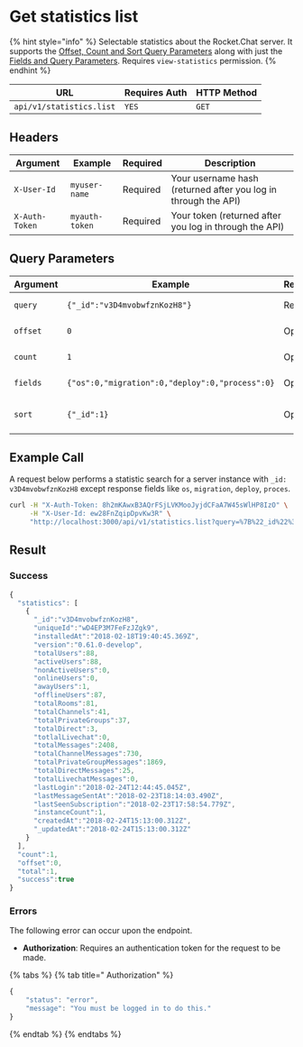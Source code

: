 # Get statistics list

{% hint style="info" %}
Selectable statistics about the Rocket.Chat server. It supports the [Offset, Count and Sort Query Parameters](../../other-important-endpoints/offset-and-count-and-sort-info.md) along with just the [Fields and Query Parameters](../../other-important-endpoints/query-and-fields-info.md). Requires `view-statistics` permission.
{% endhint %}

| URL                      | Requires Auth | HTTP Method |
| ------------------------ | ------------- | ----------- |
| `api/v1/statistics.list` | `YES`         | `GET`       |

## Headers

| Argument       | Example        | Required | Description                                                    |
| -------------- | -------------- | -------- | -------------------------------------------------------------- |
| `X-User-Id`    | `myuser-name`  | Required | Your username hash (returned after you log in through the API) |
| `X-Auth-Token` | `myauth-token` | Required | Your token (returned after you log in through the API)         |

## Query Parameters

| Argument | Example                                         | Required | Description                                                                                    |
| -------- | ----------------------------------------------- | -------- | ---------------------------------------------------------------------------------------------- |
| `query`  | `{"_id":"v3D4mvobwfznKozH8"}`                   | Required | See [Query Parameter](../../other-important-endpoints/query-and-fields-info.md)                |
| `offset` | `0`                                             | Optional | See [Offset Parameter](../../other-important-endpoints/offset-and-count-and-sort-info.md)      |
| `count`  | `1`                                             | Optional | See [Count Parameter](../../other-important-endpoints/offset-and-count-and-sort-info.md)       |
| `fields` | `{"os":0,"migration":0,"deploy":0,"process":0}` | Optional | See [Fields Parameters](../../other-important-endpoints/query-and-fields-info.md)              |
| `sort`   | `{"_id":1}`                                     | Optional | See [Sort Query Parameters](../../other-important-endpoints/offset-and-count-and-sort-info.md) |

## Example Call

A request below performs a statistic search for a server instance with `_id: v3D4mvobwfznKozH8` except response fields like `os`, `migration`, `deploy`, `proces`.

```bash
curl -H "X-Auth-Token: 8h2mKAwxB3AQrFSjLVKMooJyjdCFaA7W45sWlHP8IzO" \
     -H "X-User-Id: ew28FnZqipDpvKw3R" \
     "http://localhost:3000/api/v1/statistics.list?query=%7B%22_id%22%3A%22v3D4mvobwfznKozH8%22%7D&fields=%7B%22os%22%3A0%2C%22migration%22%3A0%2C%22deploy%22%3A0%2C%22process%22%3A0%7D"
```

## Result

### Success

```javascript
{
  "statistics": [
    {
      "_id":"v3D4mvobwfznKozH8",
      "uniqueId":"wD4EP3M7FeFzJZgk9",
      "installedAt":"2018-02-18T19:40:45.369Z",
      "version":"0.61.0-develop",
      "totalUsers":88,
      "activeUsers":88,
      "nonActiveUsers":0,
      "onlineUsers":0,
      "awayUsers":1,
      "offlineUsers":87,
      "totalRooms":81,
      "totalChannels":41,
      "totalPrivateGroups":37,
      "totalDirect":3,
      "totlalLivechat":0,
      "totalMessages":2408,
      "totalChannelMessages":730,
      "totalPrivateGroupMessages":1869,
      "totalDirectMessages":25,
      "totalLivechatMessages":0,
      "lastLogin":"2018-02-24T12:44:45.045Z",
      "lastMessageSentAt":"2018-02-23T18:14:03.490Z",
      "lastSeenSubscription":"2018-02-23T17:58:54.779Z",
      "instanceCount":1,
      "createdAt":"2018-02-24T15:13:00.312Z",
      "_updatedAt":"2018-02-24T15:13:00.312Z"
    }
  ],
  "count":1,
  "offset":0,
  "total":1,
  "success":true
}
```

### Errors

The following error can occur upon the endpoint.

* **Authorization**: Requires an authentication token for the request to be made.

{% tabs %}
{% tab title=" Authorization" %}
```javascript
{
    "status": "error",
    "message": "You must be logged in to do this."
}
```
{% endtab %}
{% endtabs %}
